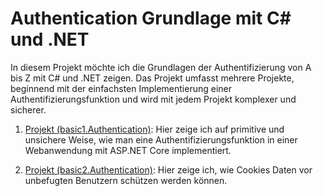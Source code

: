 # Authentication Grundlage mit C# und .NET
In diesem Projekt möchte ich die Grundlagen der Authentifizierung von A bis Z mit C# und .NET zeigen.
Das Projekt umfasst mehrere Projekte, beginnend mit der einfachsten Implementierung einer Authentifizierungsfunktion und wird mit jedem Projekt komplexer und sicherer.


1. [Projekt (basic1.Authentication)](src/basic1.Authentication/README.md): Hier zeige ich auf primitive und unsichere Weise, wie man eine Authentifizierungsfunktion in einer Webanwendung mit ASP.NET Core implementiert.

2. [Projekt (basic2.Authentication)](src/basic2.Authentication/README.md): Hier zeige ich, wie Cookies Daten vor unbefugten Benutzern schützen werden können.